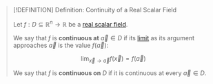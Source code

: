 >[!DEFINITION] Definition: Continuity of a Real Scalar Field
>
>Let $f: D \subseteq \mathbb{R}^n \to \mathbb{R}$ be a [real scalar field](Real%20Scalar%20Field.md).
>
>We say that $f$ is **continuous at** $\vec{a} \in D$ if its [limit](Limits%20of%20Real%20Scalar%20Fields.md) as its argument approaches $\vec{a}$ is the value $f(\vec{a})$:
>
>$$\lim_{\vec{x}\to \vec{a}} f(\vec{x}) = f(\vec{a})$$
>
>We say that $f$ is **continuous on** $D$ if it is continuous at every $\vec{a} \in D$.
>